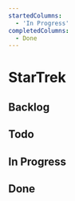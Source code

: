 ```yaml
---
startedColumns:
  - 'In Progress'
completedColumns:
  - Done
---
```


# StarTrek

## Backlog

## Todo

## In Progress

## Done

